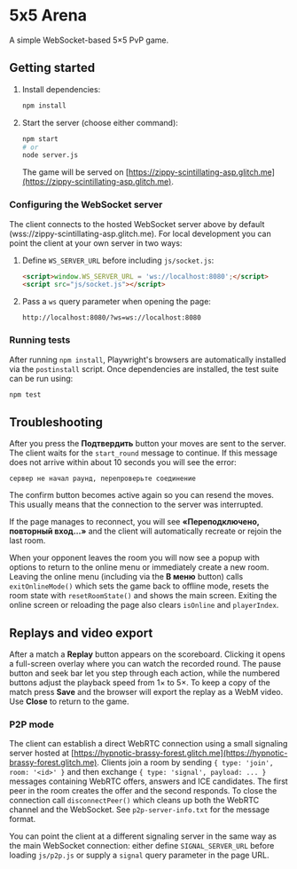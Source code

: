 # 5x5 Arena

A simple WebSocket-based 5×5 PvP game.

## Getting started

1. Install dependencies:

   ```bash
   npm install
   ```

2. Start the server (choose either command):

   ```bash
   npm start
   # or
   node server.js
   ```


   The game will be served on [https://zippy-scintillating-asp.glitch.me](https://zippy-scintillating-asp.glitch.me).

### Configuring the WebSocket server

The client connects to the hosted WebSocket server above by default (wss://zippy-scintillating-asp.glitch.me). For local development you can point the client at your own server in two ways:

1. Define `WS_SERVER_URL` before including `js/socket.js`:

   ```html
   <script>window.WS_SERVER_URL = 'ws://localhost:8080';</script>
   <script src="js/socket.js"></script>
   ```

2. Pass a `ws` query parameter when opening the page:

   `http://localhost:8080/?ws=ws://localhost:8080`

### Running tests

After running `npm install`, Playwright's browsers are automatically installed
via the `postinstall` script. Once dependencies are installed, the test suite
can be run using:

```bash
npm test
```

## Troubleshooting

After you press the **Подтвердить** button your moves are sent to the server. The client waits for the `start_round` message to continue. If this message does not arrive within about 10 seconds you will see the error:

```
сервер не начал раунд, перепроверьте соединение
```

The confirm button becomes active again so you can resend the moves. This usually means that the connection to the server was interrupted.

If the page manages to reconnect, you will see **«Переподключено, повторный вход…»** and the client will automatically recreate or rejoin the last room.

When your opponent leaves the room you will now see a popup with options to return to the online menu or immediately create a new room. Leaving the online menu (including via the **В меню** button) calls `exitOnlineMode()` which sets the game back to offline mode, resets the room state with `resetRoomState()` and shows the main screen. Exiting the online screen or reloading the page also clears `isOnline` and `playerIndex`.

## Replays and video export

After a match a **Replay** button appears on the scoreboard. Clicking it opens a
full-screen overlay where you can watch the recorded round. The pause button and
seek bar let you step through each action, while the numbered buttons adjust the
playback speed from 1× to 5×. To keep a copy of the match press **Save** and the
browser will export the replay as a WebM video. Use **Close** to return to the
game.

### P2P mode

The client can establish a direct WebRTC connection using a small signaling
server hosted at [https://hypnotic-brassy-forest.glitch.me](https://hypnotic-brassy-forest.glitch.me).
Clients join a room by sending `{ type: 'join', room: '<id>' }` and then
exchange `{ type: 'signal', payload: ... }` messages containing WebRTC offers,
answers and ICE candidates. The first peer in the room creates the offer and the
second responds. To close the connection call `disconnectPeer()` which cleans up
both the WebRTC channel and the WebSocket. See `p2p-server-info.txt` for the
message format.

You can point the client at a different signaling server in the same way as the
main WebSocket connection: either define `SIGNAL_SERVER_URL` before loading
`js/p2p.js` or supply a `signal` query parameter in the page URL.
